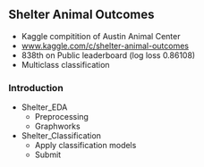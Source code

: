 ## Shelter Animal Outcomes
- Kaggle compitition of Austin Animal Center
- www.kaggle.com/c/shelter-animal-outcomes
- 838th on Public leaderboard (log loss 0.86108)
- Multiclass classification

### Introduction
- Shelter_EDA
  - Preprocessing
  - Graphworks
- Shelter_Classification
  - Apply classification models
  - Submit



